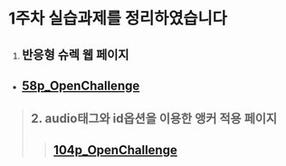 1주차 실습과제를 정리하였습니다
==========

1. ## 반응형 슈렉 웹 페이지
  - ## [58p_OpenChallenge](https://gubbib.github.io/webpgm/1Week/58p_OpenChallenge/index.html)

>## 2. audio태그와 id옵션을 이용한 앵커 적용 페이지
>   >## [104p_OpenChallenge](https://gubbib.github.io/webpgm/1Week/104p_OpenChallenge/index.html)
